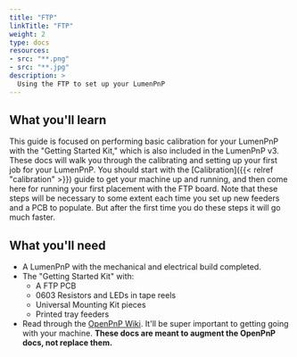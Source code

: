 ```yaml
---
title: "FTP"
linkTitle: "FTP"
weight: 2
type: docs
resources:
- src: "**.png"
- src: "**.jpg"
description: >
  Using the FTP to set up your LumenPnP
---
```



## What you'll learn

This guide is focused on performing basic calibration for your LumenPnP with the "Getting Started Kit," which is also included in the LumenPnP v3. These docs will walk you through the calibrating and setting up your first job for your LumenPnP. You should start with the [Calibration]({{< relref "calibration" >}}) guide to get your machine up and running, and then come here for running your first placement with the FTP board. Note that these steps will be necessary to some extent each time you set up new feeders and a PCB to populate. But after the first time you do these steps it will go much faster.

## What you'll need

- A LumenPnP with the mechanical and electrical build completed.
- The "Getting Started Kit" with:
  - A FTP PCB
  - 0603 Resistors and LEDs in tape reels
  - Universal Mounting Kit pieces
  - Printed tray feeders
- Read through the [OpenPnP Wiki](https://github.com/openpnp/openpnp/wiki/User-Manual). It'll be super important to getting going with your machine. **These docs are meant to augment the OpenPnP docs, not replace them.**
